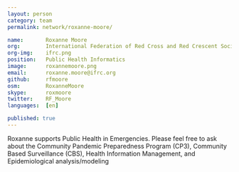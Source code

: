 ```yaml
---
layout: person
category: team
permalink: network/roxanne-moore/

name:       Roxanne Moore
org:        International Federation of Red Cross and Red Crescent Societies
org-img:    ifrc.png
position:   Public Health Informatics
image:      roxannemoore.png
email:      roxanne.moore@ifrc.org
github:     rfmoore
osm:        RoxanneMoore
skype:      roxmoore
twitter:    RF_Moore
languages:  [en]

published: true
---
```


Roxanne supports Public Health in Emergencies.  Please feel free to ask about the Community Pandemic Preparedness Program (CP3), Community Based Surveillance (CBS), Health Information Management, and Epidemiological analysis/modeling
